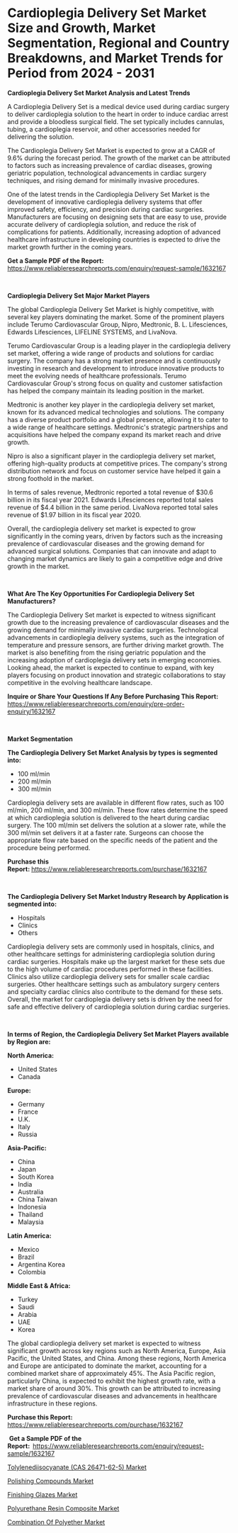 <p><h1>Cardioplegia Delivery Set Market Size and Growth, Market Segmentation, Regional and Country Breakdowns, and Market Trends for Period from 2024 -  2031</h1></p><p><strong>Cardioplegia Delivery Set Market Analysis and Latest Trends</strong></p>
<p><p>A Cardioplegia Delivery Set is a medical device used during cardiac surgery to deliver cardioplegia solution to the heart in order to induce cardiac arrest and provide a bloodless surgical field. The set typically includes cannulas, tubing, a cardioplegia reservoir, and other accessories needed for delivering the solution. </p><p>The Cardioplegia Delivery Set Market is expected to grow at a CAGR of 9.6% during the forecast period. The growth of the market can be attributed to factors such as increasing prevalence of cardiac diseases, growing geriatric population, technological advancements in cardiac surgery techniques, and rising demand for minimally invasive procedures. </p><p>One of the latest trends in the Cardioplegia Delivery Set Market is the development of innovative cardioplegia delivery systems that offer improved safety, efficiency, and precision during cardiac surgeries. Manufacturers are focusing on designing sets that are easy to use, provide accurate delivery of cardioplegia solution, and reduce the risk of complications for patients. Additionally, increasing adoption of advanced healthcare infrastructure in developing countries is expected to drive the market growth further in the coming years.</p></p>
<p><strong>Get a Sample PDF of the Report:&nbsp;</strong> <a href="https://www.reliableresearchreports.com/enquiry/request-sample/1632167">https://www.reliableresearchreports.com/enquiry/request-sample/1632167</a></p>
<p>&nbsp;</p>
<p><strong>Cardioplegia Delivery Set Major Market Players</strong></p>
<p><p>The global Cardioplegia Delivery Set Market is highly competitive, with several key players dominating the market. Some of the prominent players include Terumo Cardiovascular Group, Nipro, Medtronic, B. L. Lifesciences, Edwards Lifesciences, LIFELINE SYSTEMS, and LivaNova.</p><p>Terumo Cardiovascular Group is a leading player in the cardioplegia delivery set market, offering a wide range of products and solutions for cardiac surgery. The company has a strong market presence and is continuously investing in research and development to introduce innovative products to meet the evolving needs of healthcare professionals. Terumo Cardiovascular Group's strong focus on quality and customer satisfaction has helped the company maintain its leading position in the market.</p><p>Medtronic is another key player in the cardioplegia delivery set market, known for its advanced medical technologies and solutions. The company has a diverse product portfolio and a global presence, allowing it to cater to a wide range of healthcare settings. Medtronic's strategic partnerships and acquisitions have helped the company expand its market reach and drive growth.</p><p>Nipro is also a significant player in the cardioplegia delivery set market, offering high-quality products at competitive prices. The company's strong distribution network and focus on customer service have helped it gain a strong foothold in the market.</p><p>In terms of sales revenue, Medtronic reported a total revenue of $30.6 billion in its fiscal year 2021. Edwards Lifesciences reported total sales revenue of $4.4 billion in the same period. LivaNova reported total sales revenue of $1.97 billion in its fiscal year 2020.</p><p>Overall, the cardioplegia delivery set market is expected to grow significantly in the coming years, driven by factors such as the increasing prevalence of cardiovascular diseases and the growing demand for advanced surgical solutions. Companies that can innovate and adapt to changing market dynamics are likely to gain a competitive edge and drive growth in the market.</p></p>
<p>&nbsp;</p>
<p><strong>What Are The Key Opportunities For Cardioplegia Delivery Set Manufacturers?</strong></p>
<p><p>The Cardioplegia Delivery Set market is expected to witness significant growth due to the increasing prevalence of cardiovascular diseases and the growing demand for minimally invasive cardiac surgeries. Technological advancements in cardioplegia delivery systems, such as the integration of temperature and pressure sensors, are further driving market growth. The market is also benefiting from the rising geriatric population and the increasing adoption of cardioplegia delivery sets in emerging economies. Looking ahead, the market is expected to continue to expand, with key players focusing on product innovation and strategic collaborations to stay competitive in the evolving healthcare landscape.</p></p>
<p><strong>Inquire or Share Your Questions If Any Before Purchasing This Report:</strong> <a href="https://www.reliableresearchreports.com/enquiry/pre-order-enquiry/1632167">https://www.reliableresearchreports.com/enquiry/pre-order-enquiry/1632167</a></p>
<p>&nbsp;</p>
<p><strong>Market Segmentation</strong></p>
<p><strong>The Cardioplegia Delivery Set Market Analysis by types is segmented into:</strong></p>
<p><ul><li>100 ml/min</li><li>200 ml/min</li><li>300 ml/min</li></ul></p>
<p><p>Cardioplegia delivery sets are available in different flow rates, such as 100 ml/min, 200 ml/min, and 300 ml/min. These flow rates determine the speed at which cardioplegia solution is delivered to the heart during cardiac surgery. The 100 ml/min set delivers the solution at a slower rate, while the 300 ml/min set delivers it at a faster rate. Surgeons can choose the appropriate flow rate based on the specific needs of the patient and the procedure being performed.</p></p>
<p><strong>Purchase this Report:&nbsp;</strong><a href="https://www.reliableresearchreports.com/purchase/1632167">https://www.reliableresearchreports.com/purchase/1632167</a></p>
<p>&nbsp;</p>
<p><strong>The Cardioplegia Delivery Set Market Industry Research by Application is segmented into:</strong></p>
<p><ul><li>Hospitals</li><li>Clinics</li><li>Others</li></ul></p>
<p><p>Cardioplegia delivery sets are commonly used in hospitals, clinics, and other healthcare settings for administering cardioplegia solution during cardiac surgeries. Hospitals make up the largest market for these sets due to the high volume of cardiac procedures performed in these facilities. Clinics also utilize cardioplegia delivery sets for smaller scale cardiac surgeries. Other healthcare settings such as ambulatory surgery centers and specialty cardiac clinics also contribute to the demand for these sets. Overall, the market for cardioplegia delivery sets is driven by the need for safe and effective delivery of cardioplegia solution during cardiac surgeries.</p></p>
<p>&nbsp;</p>
<p><strong>In terms of Region, the Cardioplegia Delivery Set Market Players available by Region are:</strong></p>
<p>
    <p> <strong> North America: </strong>
        <ul>
            <li>United States</li>
            <li>Canada</li>
        </ul>
        </p> 
    <p> <strong> Europe: </strong>
        <ul>
            <li>Germany</li>
            <li>France</li>
            <li>U.K.</li>
            <li>Italy</li>
            <li>Russia</li>
        </ul>
        </p> 
    <p> <strong> Asia-Pacific: </strong>
        <ul>
            <li>China</li>
            <li>Japan</li>
            <li>South Korea</li>
            <li>India</li>
            <li>Australia</li>
            <li>China Taiwan</li>
            <li>Indonesia</li>
            <li>Thailand</li>
            <li>Malaysia</li>
        </ul>
        </p> 
    <p> <strong> Latin America: </strong>
        <ul>
            <li>Mexico</li>
            <li>Brazil</li>
            <li>Argentina Korea</li>
            <li>Colombia</li>
        </ul>
        </p> 
    <p> <strong> Middle East & Africa: </strong>
        <ul>
            <li>Turkey</li>
            <li>Saudi</li>
            <li>Arabia</li>
            <li>UAE</li>
            <li>Korea</li>
        </ul>
    </p>
    </p>
<p><p>The global cardioplegia delivery set market is expected to witness significant growth across key regions such as North America, Europe, Asia Pacific, the United States, and China. Among these regions, North America and Europe are anticipated to dominate the market, accounting for a combined market share of approximately 45%. The Asia Pacific region, particularly China, is expected to exhibit the highest growth rate, with a market share of around 30%. This growth can be attributed to increasing prevalence of cardiovascular diseases and advancements in healthcare infrastructure in these regions.</p></p>
<p><strong>Purchase this Report: </strong><a href="https://www.reliableresearchreports.com/purchase/1632167">https://www.reliableresearchreports.com/purchase/1632167</a></p>
<p>&nbsp;<strong>Get a Sample PDF of the Report:&nbsp;&nbsp;</strong><a href="https://www.reliableresearchreports.com/enquiry/request-sample/1632167">https://www.reliableresearchreports.com/enquiry/request-sample/1632167</a></p>
<p><strong></strong></p>
<p><p><a href="https://butternut-bug-553.notion.site/Tolylenediisocyanate-CAS-26471-62-5-Market-Size-Growing-and-Forecasted-for-period-from-2024-2031-252110d8c8a1421ca1665c70c4eebe2b">Tolylenediisocyanate (CAS 26471-62-5) Market</a></p><p><a href="https://view.publitas.com/reportprime-1/polishing-compounds-market-provides-detailed-segmentation-of-this-market-based-on-type-application-and-region-and-forecast-for-the-period-from-2024-2031/">Polishing Compounds Market</a></p><p><a href="https://view.publitas.com/reportprime-1/finishing-glazes-market-size-share-trends-analysis-report-by-application-regional-outlook-competitive-strategies-and-segment-forecasts-2024-2031/">Finishing Glazes Market</a></p><p><a href="https://mire-aunt-385.notion.site/Polyurethane-Resin-Composite-Market-Size-Global-Industry-Overview-Market-Segmentation-and-Forecast-0b9a36fd4a6a448eba241eb92947d47f">Polyurethane Resin Composite Market</a></p><p><a href="https://invited-way-688.notion.site/Combination-Of-Polyether-Market-Size-Furnishes-Valuable-Information-Encompassing-Market-Share-Marke-394973cde30e48999c01276ce9102ce5">Combination Of Polyether Market</a></p></p>
